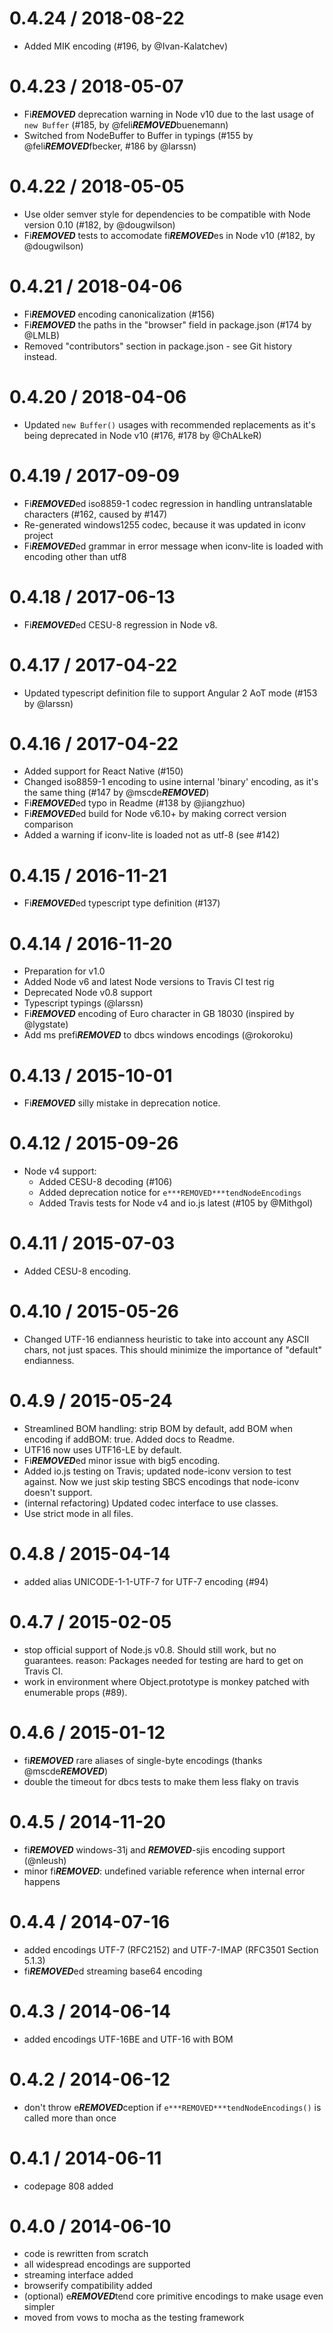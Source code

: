 # 0.4.24 / 2018-08-22

  * Added MIK encoding (#196, by @Ivan-Kalatchev)


# 0.4.23 / 2018-05-07

  * Fi***REMOVED*** deprecation warning in Node v10 due to the last usage of `new Buffer` (#185, by @feli***REMOVED***buenemann)
  * Switched from NodeBuffer to Buffer in typings (#155 by @feli***REMOVED***fbecker, #186 by @larssn)


# 0.4.22 / 2018-05-05

  * Use older semver style for dependencies to be compatible with Node version 0.10 (#182, by @dougwilson)
  * Fi***REMOVED*** tests to accomodate fi***REMOVED***es in Node v10 (#182, by @dougwilson)


# 0.4.21 / 2018-04-06

  * Fi***REMOVED*** encoding canonicalization (#156)
  * Fi***REMOVED*** the paths in the "browser" field in package.json (#174 by @LMLB)
  * Removed "contributors" section in package.json - see Git history instead.


# 0.4.20 / 2018-04-06

  * Updated `new Buffer()` usages with recommended replacements as it's being deprecated in Node v10 (#176, #178 by @ChALkeR)


# 0.4.19 / 2017-09-09

  * Fi***REMOVED***ed iso8859-1 codec regression in handling untranslatable characters (#162, caused by #147)
  * Re-generated windows1255 codec, because it was updated in iconv project
  * Fi***REMOVED***ed grammar in error message when iconv-lite is loaded with encoding other than utf8


# 0.4.18 / 2017-06-13

  * Fi***REMOVED***ed CESU-8 regression in Node v8.


# 0.4.17 / 2017-04-22

 * Updated typescript definition file to support Angular 2 AoT mode (#153 by @larssn)


# 0.4.16 / 2017-04-22

 * Added support for React Native (#150)
 * Changed iso8859-1 encoding to usine internal 'binary' encoding, as it's the same thing (#147 by @mscde***REMOVED***)
 * Fi***REMOVED***ed typo in Readme (#138 by @jiangzhuo)
 * Fi***REMOVED***ed build for Node v6.10+ by making correct version comparison
 * Added a warning if iconv-lite is loaded not as utf-8 (see #142)


# 0.4.15 / 2016-11-21

 * Fi***REMOVED***ed typescript type definition (#137)


# 0.4.14 / 2016-11-20

 * Preparation for v1.0
 * Added Node v6 and latest Node versions to Travis CI test rig
 * Deprecated Node v0.8 support
 * Typescript typings (@larssn)
 * Fi***REMOVED*** encoding of Euro character in GB 18030 (inspired by @lygstate)
 * Add ms prefi***REMOVED*** to dbcs windows encodings (@rokoroku)


# 0.4.13 / 2015-10-01

 * Fi***REMOVED*** silly mistake in deprecation notice.


# 0.4.12 / 2015-09-26

 * Node v4 support:
   * Added CESU-8 decoding (#106)
   * Added deprecation notice for `e***REMOVED***tendNodeEncodings`
   * Added Travis tests for Node v4 and io.js latest (#105 by @Mithgol)


# 0.4.11 / 2015-07-03

 * Added CESU-8 encoding.


# 0.4.10 / 2015-05-26

 * Changed UTF-16 endianness heuristic to take into account any ASCII chars, not
   just spaces. This should minimize the importance of "default" endianness.


# 0.4.9 / 2015-05-24

 * Streamlined BOM handling: strip BOM by default, add BOM when encoding if 
   addBOM: true. Added docs to Readme.
 * UTF16 now uses UTF16-LE by default.
 * Fi***REMOVED***ed minor issue with big5 encoding.
 * Added io.js testing on Travis; updated node-iconv version to test against.
   Now we just skip testing SBCS encodings that node-iconv doesn't support.
 * (internal refactoring) Updated codec interface to use classes.
 * Use strict mode in all files.


# 0.4.8 / 2015-04-14
 
 * added alias UNICODE-1-1-UTF-7 for UTF-7 encoding (#94)


# 0.4.7 / 2015-02-05

 * stop official support of Node.js v0.8. Should still work, but no guarantees.
   reason: Packages needed for testing are hard to get on Travis CI.
 * work in environment where Object.prototype is monkey patched with enumerable 
   props (#89).


# 0.4.6 / 2015-01-12
 
 * fi***REMOVED*** rare aliases of single-byte encodings (thanks @mscde***REMOVED***)
 * double the timeout for dbcs tests to make them less flaky on travis


# 0.4.5 / 2014-11-20

 * fi***REMOVED*** windows-31j and ***REMOVED***-sjis encoding support (@nleush)
 * minor fi***REMOVED***: undefined variable reference when internal error happens


# 0.4.4 / 2014-07-16

 * added encodings UTF-7 (RFC2152) and UTF-7-IMAP (RFC3501 Section 5.1.3)
 * fi***REMOVED***ed streaming base64 encoding


# 0.4.3 / 2014-06-14

 * added encodings UTF-16BE and UTF-16 with BOM


# 0.4.2 / 2014-06-12

 * don't throw e***REMOVED***ception if `e***REMOVED***tendNodeEncodings()` is called more than once


# 0.4.1 / 2014-06-11

 * codepage 808 added


# 0.4.0 / 2014-06-10

 * code is rewritten from scratch
 * all widespread encodings are supported
 * streaming interface added
 * browserify compatibility added
 * (optional) e***REMOVED***tend core primitive encodings to make usage even simpler
 * moved from vows to mocha as the testing framework


